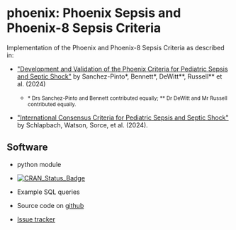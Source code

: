 # phoenix: Phoenix Sepsis and Phoenix-8 Sepsis Criteria

Implementation of the Phoenix and Phoenix-8 Sepsis Criteria as
described in:

* ["Development and Validation of the Phoenix Criteria for Pediatric Sepsis and Septic Shock"](doi:10.1001/jama.2024.0196) by Sanchez-Pinto&ast;, Bennett&ast;, DeWitt&ast;&ast;, Russell&ast;&ast; et al. (2024)

  * <small> &ast; Drs Sanchez-Pinto and Bennett contributed equally; &ast;&ast; Dr DeWitt and Mr Russell contributed equally.</small>

* ["International Consensus Criteria for Pediatric Sepsis and Septic Shock"](doi:10.1001/jama.2024.0179) by Schlapbach, Watson, Sorce, et al. (2024).

## Software

* python module
* [![CRAN_Status_Badge](https://www.r-pkg.org/badges/version/phoenix)](https://cran.r-project.org/package=phoenix)
* Example SQL queries

* Source code on [github](https://github.com/CU-DBMI-Peds/phoenix/)
* [Issue tracker](https://github.com/CU-DBMI-Peds/phoenix/issues/)

